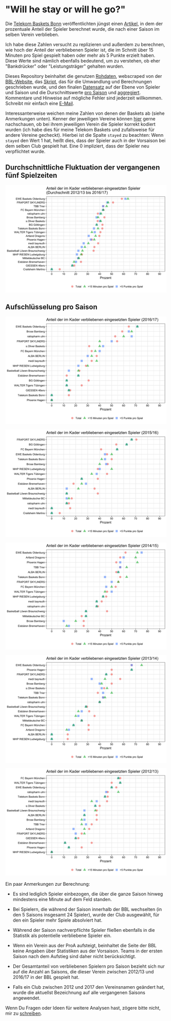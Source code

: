 # "Will he stay or will he go?"

Die [Telekom Baskets Bonn](https://www.telekom-baskets-bonn.de) veröffentlichten jüngst einen [Artikel](https://www.telekom-baskets-bonn.de/presse/background/fluktuation.html), in dem der prozentuale Anteil der Spieler berechnet wurde, die nach einer Saison im selben Verein verblieben.

Ich habe diese Zahlen versucht zu replizieren und außerdem zu berechnen, wie hoch der Anteil der verbliebenen Spieler ist, die im Schnitt über 15 Minuten pro Spiel gespielt haben oder mehr als 5 Punkte erzielt haben. Diese Werte sind nämlich ebenfalls bedeutend, um zu verstehen, ob eher "Bankdrücker" oder "Leistungsträger" gehalten wurden.

Dieses Repository beinhaltet die genutzen [Rohdaten](https://github.com/stefan-mueller/BBL/tree/master/raw_data), webscraped von der [BBL-Website](http://easycredit-bbl.de), das [Skript](https://github.com/stefan-mueller/BBL/blob/master/code/01_recode_and_merge.R), das für die Umwandlung und Berechnungen geschrieben wurde, und den finalen [Datensatz](https://github.com/stefan-mueller/BBL/blob/master/data/bbl_2012-2017.csv) auf der Ebene von Spieler und Saison und die Durschnittswerte [pro Saison](https://github.com/stefan-mueller/BBL/blob/master/data/ratios_2012-2017.csv) und [aggregiert](https://github.com/stefan-mueller/BBL/blob/master/data/ratios_aggregated.csv). Kommentare und Hinweise auf mögliche Fehler sind jederzeit willkommen. Schreibt mir einfach eine [E-Mail](mailto:mullers@tcd.ie).


Interessanterweise weichen meine Zahlen von denen der Baskets ab (siehe Anmerkungen unten). Kenner der jeweiligen Vereine können [hier](https://github.com/stefan-mueller/BBL/blob/master/data/bbl_2012-2017.csv) gerne nachschauen, ob bei ihrem jeweiligen Verein die Spieler korrekt kodiert wurden (ich habe dies für meine Telekom Baskets und zufallsweise für andere Vereine gecheckt). Hierbei ist die Spalte `stayed` zu beachten: Wenn `stayed` den Wert 1 hat, heißt dies, dass der Spieler auch in der Vorsaison bei dem selben Club gespielt hat. Eine 0 impliziert, dass der Spieler neu verpflichtet wurde. 

## Durchschnittliche Fluktuation der vergangenen fünf Spielzeiten
![](https://raw.githubusercontent.com/stefan-mueller/BBL/master/output/ratio_total.jpg)

## Aufschlüsselung pro Saison

![](https://raw.githubusercontent.com/stefan-mueller/BBL/master/output/ratio_1617.jpg)

![](https://raw.githubusercontent.com/stefan-mueller/BBL/master/output/ratio_1516.jpg)

![](https://raw.githubusercontent.com/stefan-mueller/BBL/master/output/ratio_1415.jpg)

![](https://raw.githubusercontent.com/stefan-mueller/BBL/master/output/ratio_1314.jpg)

![](https://raw.githubusercontent.com/stefan-mueller/BBL/master/output/ratio_1213.jpg)

Ein paar Anmerkungen zur Berechnung:

* Es sind lediglich Spieler einbezogen, die über die ganze Saison hinweg mindestens eine Minute auf dem Feld standen.

* Bei Spielern, die während der Saison innerhalb der BBL wechselten (in den 5 Saisons insgesamt 24 Spieler), wurde der Club ausgewählt, für den ein Spieler mehr Spiele absolviert hat.

* Während der Saison nachverpflichte Spieler fließen ebenfalls in die Statistik als potentielle verbliebene Spieler ein.

* Wenn ein Verein aus der ProA aufsteigt, beinhaltet die Seite der BBL keine Angaben über Statistiken aus der Vorsaison. Teams in der ersten Saison nach dem Aufstieg sind daher nicht berücksichtigt.

* Der Gesamtanteil von verbliebenen Spielern pro Saison bezieht sich nur auf die Anzahl an Saisons, die dieser Verein zwischen 2012/13 und 2016/17 in der BBL gespielt hat.

* Falls ein Club zwischen 2012 und 2017 den Vereinsnamen geändert hat, wurde die aktuellst Bezeichnung auf alle vergangenen Saisons angewendet. 

Wenn Du Fragen oder Ideen für weitere Analysen hast, zögere bitte nicht, mir zu [schreiben](mailto:mullers@tcd.ie).